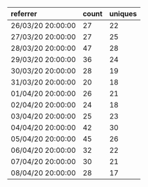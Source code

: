 | referrer          | count | uniques |
| :---------------- | :---- | :------ |
| 26/03/20 20:00:00 | 27    | 22      |
| 27/03/20 20:00:00 | 27    | 25      |
| 28/03/20 20:00:00 | 47    | 28      |
| 29/03/20 20:00:00 | 36    | 24      |
| 30/03/20 20:00:00 | 28    | 19      |
| 31/03/20 20:00:00 | 20    | 18      |
| 01/04/20 20:00:00 | 26    | 21      |
| 02/04/20 20:00:00 | 24    | 18      |
| 03/04/20 20:00:00 | 25    | 23      |
| 04/04/20 20:00:00 | 42    | 30      |
| 05/04/20 20:00:00 | 45    | 26      |
| 06/04/20 20:00:00 | 32    | 22      |
| 07/04/20 20:00:00 | 30    | 21      |
| 08/04/20 20:00:00 | 28    | 17      |